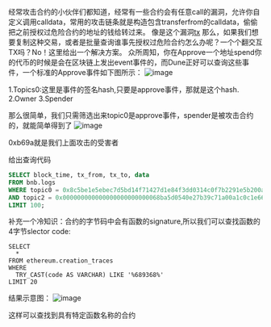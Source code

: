 经常攻击合约的小伙伴们都知道，经常有一些合约会有任意call的漏洞，允许你自定义调用calldata，常用的攻击链条就是构造包含transferfrom的calldata，偷偷把之前授权过危险合约的地址的钱给转过来。
像是这个漏洞[tx](https://x.com/TenArmorAlert/status/1843632599169900558)
那么，如果我们想要复制这种交易，或者是批量查询谁事先授权过危险合约怎么办呢？一个个翻交互TX吗？No！这里给出一个解决方案。
众所周知，你在Approve一个地址spend你的代币的时候是会在区块链上发出event事件的，而Dune正好可以查询这些事件，一个标准的Approve事件如下图所示：
![image](https://github.com/user-attachments/assets/f5758ef9-f1d8-471f-9a29-a37dd9a94455)

1.Topics0:这里是事件的签名hash,只要是approve事件，那就是这个hash.
2.Owner
3.Spender

那么很简单，我们只需筛选出来topic0是approve事件，spender是被攻击合约的，就能简单得到了
![image](https://github.com/user-attachments/assets/5366d258-ea53-4205-bd72-978fda80ce0f)

0xb69a就是我们上面攻击的受害者

给出查询代码
```SQL
SELECT block_time, tx_from, tx_to, data
FROM bnb.logs
WHERE topic0 = 0x8c5be1e5ebec7d5bd14f71427d1e84f3dd0314c0f7b2291e5b200ac8c7c3b925
AND topic2 = 0x000000000000000000000000068ba5d0540e27b39c71a00a1c0c1e669d62dc10
LIMIT 100;
```

补充一个冷知识：合约的字节码中会有函数的signature,所以我们可以查找函数的4字节slector code:
```
SELECT
  *
FROM ethereum.creation_traces
WHERE
  TRY_CAST(code AS VARCHAR) LIKE '%689368%'
LIMIT 20
```

结果示意图：
![image](https://github.com/user-attachments/assets/5a7a9213-dbbb-44bd-88c9-3bd5515e6569)

这样可以查找到具有特定函数名称的合约
